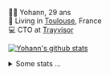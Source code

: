 <p>
  👨🏻 <bold>Yohann</bold>, 29 ans<br/>
  💼 Living in <a href="https://www.google.com/maps?q=toulouse">Toulouse</a>, France<br/>
  💻 CTO at <a href="https://trayvisor.com/">Trayvisor</a><br/>
</p>

<a href="https://github.com/anuraghazra/github-readme-stats"><img align="center" src="https://github-readme-stats-dviw-8taegaswk-yohann84ls-projects.vercel.app//api?username=yohann84L&show_icons=true&include_all_commits=true" alt="Yohann's github stats" /> </a>


<details>
  <summary>Some stats ...</summary><br/>
  

<!--START_SECTION:waka-->
![Code Time](http://img.shields.io/badge/Code%20Time-1%2C221%20hrs%206%20mins-blue)

![Profile Views](http://img.shields.io/badge/Profile%20Views-0-blue)

**🐱 My GitHub Data** 

> 📦 440.9 kB Used in GitHub's Storage 
 > 
> 🏆 176 Contributions in the Year 2025
 > 
> 🚫 Not Opted to Hire
 > 
> 📜 26 Public Repositories 
 > 
> 🔑 21 Private Repositories 
 > 
**I'm an Early 🐤** 

```text
🌞 Morning                22700 commits       ███████░░░░░░░░░░░░░░░░░░   29.97 % 
🌆 Daytime                43639 commits       ██████████████░░░░░░░░░░░   57.61 % 
🌃 Evening                9268 commits        ███░░░░░░░░░░░░░░░░░░░░░░   12.24 % 
🌙 Night                  142 commits         ░░░░░░░░░░░░░░░░░░░░░░░░░   00.19 % 
```
📅 **I'm Most Productive on Wednesday** 

```text
Monday                   14374 commits       █████░░░░░░░░░░░░░░░░░░░░   18.98 % 
Tuesday                  14244 commits       █████░░░░░░░░░░░░░░░░░░░░   18.80 % 
Wednesday                15704 commits       █████░░░░░░░░░░░░░░░░░░░░   20.73 % 
Thursday                 15435 commits       █████░░░░░░░░░░░░░░░░░░░░   20.38 % 
Friday                   14568 commits       █████░░░░░░░░░░░░░░░░░░░░   19.23 % 
Saturday                 532 commits         ░░░░░░░░░░░░░░░░░░░░░░░░░   00.70 % 
Sunday                   892 commits         ░░░░░░░░░░░░░░░░░░░░░░░░░   01.18 % 
```


📊 **This Week I Spent My Time On** 

```text
🕑︎ Time Zone: Europe/Paris

💬 Programming Languages: 
HTTP Request             1 hr 47 mins        █████████░░░░░░░░░░░░░░░░   34.24 % 
Other                    1 hr 23 mins        ███████░░░░░░░░░░░░░░░░░░   26.43 % 
Python                   47 mins             ████░░░░░░░░░░░░░░░░░░░░░   15.02 % 
JSON                     36 mins             ███░░░░░░░░░░░░░░░░░░░░░░   11.67 % 
JavaScript               24 mins             ██░░░░░░░░░░░░░░░░░░░░░░░   07.82 % 

🔥 Editors: 
Zed                      1 hr 15 mins        ██████░░░░░░░░░░░░░░░░░░░   23.87 % 
Postman                  1 hr 11 mins        ██████░░░░░░░░░░░░░░░░░░░   22.83 % 
Zoom                     1 hr 8 mins         █████░░░░░░░░░░░░░░░░░░░░   21.68 % 
Cursor                   58 mins             █████░░░░░░░░░░░░░░░░░░░░   18.61 % 
VS Code                  40 mins             ███░░░░░░░░░░░░░░░░░░░░░░   12.97 % 

💻 Operating System: 
Mac                      5 hrs 15 mins       █████████████████████████   100.00 % 
```

**I Mostly Code in Python** 

```text
Python                   25 repos            ██████████████░░░░░░░░░░░   54.35 % 
Jupyter Notebook         4 repos             ██░░░░░░░░░░░░░░░░░░░░░░░   08.70 % 
JavaScript               3 repos             ██░░░░░░░░░░░░░░░░░░░░░░░   06.52 % 
HTML                     2 repos             █░░░░░░░░░░░░░░░░░░░░░░░░   04.35 % 
Shell                    1 repo              █░░░░░░░░░░░░░░░░░░░░░░░░   02.17 % 
```




 Last Updated on 26/02/2025 00:38:40 UTC
<!--END_SECTION:waka-->
